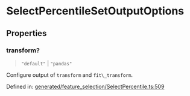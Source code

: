 # SelectPercentileSetOutputOptions

## Properties

### transform?

> `"default"` \| `"pandas"`

Configure output of `transform` and `fit\_transform`.

Defined in:  [generated/feature\_selection/SelectPercentile.ts:509](https://github.com/transitive-bullshit/scikit-learn-ts/blob/92ab806/packages/sklearn/src/generated/feature_selection/SelectPercentile.ts#L509)
